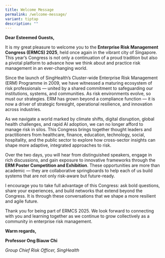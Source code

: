 ```yaml
---
title: Welcome Message
permalink: /welcome-message/
variant: tiptap
description: ""
---
```

<p><strong>Dear Esteemed Guests,</strong>
</p>
<p>It is my great pleasure to welcome you to the <strong>Enterprise Risk Management Congress (ERMCS) 2025</strong>,
held once again in the vibrant city of Singapore. This year’s Congress
is not only a continuation of a proud tradition but also a pivotal platform
to advance how we think about and practice risk management in an ever-changing
world.</p>
<p>Since the launch of SingHealth’s Cluster-wide Enterprise Risk Management
(ERM) Programme in 2009, we have witnessed a maturing ecosystem of risk
professionals — united by a shared commitment to safeguarding our institutions,
systems, and communities. As risk environments evolve, so must our strategies.
ERM has grown beyond a compliance function — it is now a driver of strategic
foresight, operational resilience, and innovation across industries.</p>
<p>As we navigate a world marked by climate shifts, digital disruption, global
health challenges, and rapid AI adoption, we can no longer afford to manage
risk in silos. This Congress brings together thought leaders and practitioners
from healthcare, finance, education, technology, social, hospitality, and
the public sector to explore how cross-sector insights can shape more adaptive,
integrated approaches to risk.</p>
<p>Over the two days, you will hear from distinguished speakers, engage in
rich discussions, and gain exposure to innovative frameworks through the <strong>ERM Poster Competition and Exhibition</strong>.
These opportunities are more than academic — they are collaborative springboards
to help each of us build systems that are not only risk-aware but future-ready.</p>
<p>I encourage you to take full advantage of this Congress: ask bold questions,
share your experiences, and build networks that extend beyond the Congress.
It is through these conversations that we shape a more resilient and agile
future.</p>
<p>Thank you for being part of ERMCS 2025. We look forward to connecting
with you and learning together as we continue to grow collectively as a
community in enterprise risk management.</p>
<p><strong>Warm regards,</strong>
</p>
<p><strong>Professor Ong Biauw Chi</strong>
</p>
<p><em>Group Chief Risk Officer, SingHealth</em>
</p>
<p></p>